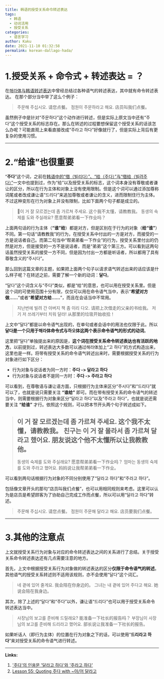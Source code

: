 ```yaml
---
title: 韩语的授受关系命令转述表达
tags:
  - 韩语
  - 动词活用
  - 授受关系
categories:
  - 语言学习
author: Kaku
date: 2021-11-10 01:32:58
permalink: korean-dallago-hada/
---
```


# 1.授受关系 + 命令式 + 转述表达 = ？

在[해라体与韩语转述表达](/korean-haela/#3-4-命令转述表达)中曾经总结过各种语气的转述表达，其中就有命令转述表达。
在那个部分当中举了这么个例子：

> 주문해 주십시오. 请您点餐。
> 점원이 주문하라고 해요. 店员叫我们点餐。

虽然例子中是针对“주문하다”这个动作进行转述，但是实际上原文当中还有“주다”这个授受关系的标志存在。那么在转述的过程要想保留这个授受关系的话该怎么办呢？可能直观上来看直接改成“주라고 하다”好像就行了，但是实际上背后有更复杂的使用习惯。

<!--more-->

---

# 2.“给谁”也很重要

“**주다**”这个词，之前在[韩语中的“借（빌리다）”、“给（주다）”与“借给（빌려주다）”](/korean-borrow-lend/)一文中也提到过，作为“给”以及授受关系的标志，这个词本身没有尊敬或者谦让的区分，所以在行为主体和对象上没有使用限制。但是这个词可以通过添加尊称词尾或者改成谦让语“드리다”来追加尊敬或者谦让的含义，进而限制住行为主体。不过这种变形在行为对象上并没有限制，比如下面两个句子都是成立的。

> 이 거 잘 모르겠는데 좀 가르쳐 주세요. 这个我不太懂，请教教我。
> 동생의 숙제를 도와 주실래요? 愿意帮弟弟看一下作业吗？

上面两句话的行为主体（**“谁”给**）都是对方，但是区别在于行为的对象（**给“谁”**）不同。第一句话“请教教我”的行为，在授受关系中付出的一方是对方，而接受的一方是说话者自己。而第二句当中“帮弟弟看一下作业”的行为，授受关系里付出的仍然是对方，但是接受的一方不是说话者，而是“弟弟”这个第三方。可以看到这两句话虽然授受关系的接受一方不同，但是因为付出一方都是听话者，所以都用了具有尊敬含义的“주시다”。

那么回到这篇文章的主题，如果把上面两个句子以请求语气转述出来的话应该是什么样子呢？在转述之前，需要了解一个新的动词：**달다**。

“달다”这个词含义与“주다”类似，都是“给”的意思，也可以用在授受关系里。但是这个词的可使用范围十分有限，仅仅可以用在命令语气当中，表示“**希望对方做……**”或者“**希望对方给……**”，而且在会话当中不常用。

> 지난번에 빌려 간 아버지 책 좀 이리 다오. 请把上次借走的父亲的书给我。
> 저기 저 쓰레기부터 치워 달라! 从那里的垃圾开始收拾！

上文中“달다”都是以命令语气出现的，在单句或者会话中的用法也仅限于此。所以**달다是一个只用于해라体命令式与하오体这两个表示命令语气的形式的动词**。

这里把“달다”单独提出来的原因是，**这个词在授受关系命令转述表达也有活跃的地方**。以前提到过，转述表达大多数可以通过해라体加上“고 하다”的方式构造出来，这里也是一样。将带有授受关系的命令语气转述出来时，需要根据授受关系的行为对象进行如下区分：

- 行为对象与说话者为同一方时：**주다 -> 달라고 하다**
- 行为对象与说话者不是同一方时：**주다 -> 주라고 하다**

可以看到，在尊敬语与谦让语方面，只根据行为主体来区分“주시다”和“드리다”就可以了，也就是说只需要关注 **“谁给”** 即可。而在带有授受关系的命令语气的转述当中，则需要根据行为对象来区分“달라고 하다”以及“주라고 하다”，也就是说还需要关注 **“给谁”** 才行。依照这个规则，可以把本节开头两个句子转述成如下。

> 이 거 잘 모르겠는데 좀 가르쳐 주세요. 这个我不太懂，请教教我。
> 친구는 이 거 잘 몰라서 좀 가르쳐 달라고 했어요. 朋友说这个他不太懂所以让我教教他。
> ---
> 동생의 숙제를 도와 주실래요? 愿意帮弟弟看一下作业吗？
> 엄마는 동생의 숙제를 도와 주라고 했어요. 妈妈说让我帮弟弟看一下作业。

可以看到两句话根据行为对象的不同分别使用了“달라고 하다”和“주라고 하다”。

包括像文章开头的那句“店员叫我们点餐”，也可以用相同规则来考虑。这里可以认为是店员是希望顾客为了协助自己完成工作而点餐，所以可以用“달라고 하다”转述。

> 주문해 주십시오. 请您点餐。
> 점원이 주문해 달라고 해요. 店员要我们点餐。

---

# 3.其他的注意点

上文就授受关系行为对象与对应的命令转述表达之间的关系进行了总结。关于授受关系命令转述表达还有几点需要注意的地方。

首先，上文中根据授受关系行为对象做的转述表达的区分**仅限于命令语气的转述**。其他语气的授受关系转述则不适用该规则，亦不会使用“달다”这个词汇。

> 네 곁에 있어 줄게요. 我会陪在你身边的。
> 그녀는 내 곁에 있어 주다고 해요. 她说会陪在我身边。

其次，除了上述的“달다”和“주다”以外，谦让语“드리다”也可以用于授受关系命令转述表达当中。

> 사장님의 보고를 준비해 드릴래요? 能准备一下社长的报告吗？
> 부장님이 사장님의 보고를 준비해 드리라고 했어요. 部长说让我准备一下社长的报告。

如果听话人（即行为主体）的位置在行为对象之下的话，可以使用“**드리라고 하다**”来对授受关系的命令语气进行转述。

---

**Links:**

1. ['주다'의 인용문 '달라고 하다'와 '주라고 하다'](https://www.korean.go.kr/front/onlineQna/onlineQnaView.do?mn_id=216&qna_seq=15297)
2. [Lesson 55: Quoting 주다 with ~아/어 달라고](https://www.howtostudykorean.com/unit-3-intermediate-korean-grammar/unit-3-lessons-51-58/lesson-55/)
